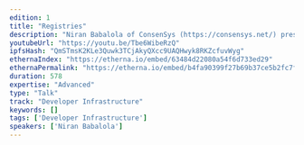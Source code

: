 ```yaml
---
edition: 1
title: "Registries"
description: "Niran Babalola of ConsenSys (https://consensys.net/) presents on Regis, a platform for building and deploying registries into the Ethereum network."
youtubeUrl: "https://youtu.be/Tbe6WibeRzQ"
ipfsHash: "QmSTmsK2KLe3Quwk3TCjAkyQXcc9UAQHwyk8RKZcfuvWyg"
ethernaIndex: "https://etherna.io/embed/63484d22080a54f6d733ed29"
ethernaPermalink: "https://etherna.io/embed/b4fa90399f27b69b37ce5b2fc7f178fd27b50cf382ccd18655cc195b38290e14"
duration: 578
expertise: "Advanced"
type: "Talk"
track: "Developer Infrastructure"
keywords: []
tags: ['Developer Infrastructure']
speakers: ['Niran Babalola']
---
```

